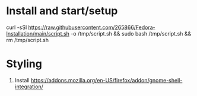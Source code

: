 # Install and start/setup

curl -sSl https://raw.githubusercontent.com/265866/Fedora-Installation/main/script.sh -o /tmp/script.sh && sudo bash /tmp/script.sh && rm /tmp/script.sh

# Styling

1. Install https://addons.mozilla.org/en-US/firefox/addon/gnome-shell-integration/
